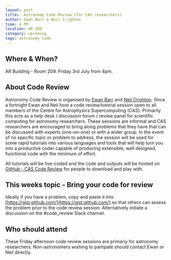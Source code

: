 ```yaml
---
layout: post
title:  Astronomy Code Review (for CAS researchers)
author: Ewan Barr & Neil Crighton 
time: 4 PM
location: AR 209
category: upcoming
tags: astronomy code 
---
```


## Where & When?

AR Building - Room 209. Friday 3rd July from 4pm.<br>

## About Code Review

Astronomy Code Review is organised by [Ewan Barr](http://astronomy.swin.edu.au/staff/ebarr.html) and [Neil Crighton](http://astronomy.swin.edu.au/staff/ncrighton.html). Once a fortnight Ewan and Neil host a code review/tutorial session open to all members of the Centre for Astrophysics Supercomputing (CAS). Primarily this acts as a help desk / discussion forum / review panel for scientific computing for astronomy researchers. These sessions are informal and CAS researchers are encouraged to bring along problems that they have that can be discussed with experts (one-on-one) or with a wider group. In the event of no specific topic or problem to address, the session will be used for some rapid tutorials into various languages and tools that will help turn you into a productive coder capable of producing extensible, well designed, functional code with the minimum of effort.

All tutorials will be live-coded and the code and outputs will be hosted on [GitHub - CAS Code Review](https://github.com/ewanbarr/CAS_Code_Review) for people to download and play with.

## This weeks topic - Bring your code for review

Ideally if you have a problem, copy and paste it into [https://gist.github.com/](https://gist.github.com/) so that others can assess the problem prior to the code review session. Alternatively initiate a discussion on the #code_review Slack channel.

## Who should attend

These Friday afternoon code review sessions are primariy for astronomy researchers. Non-astronomers wishing to partipate should contact Ewan or Neil directly. 
